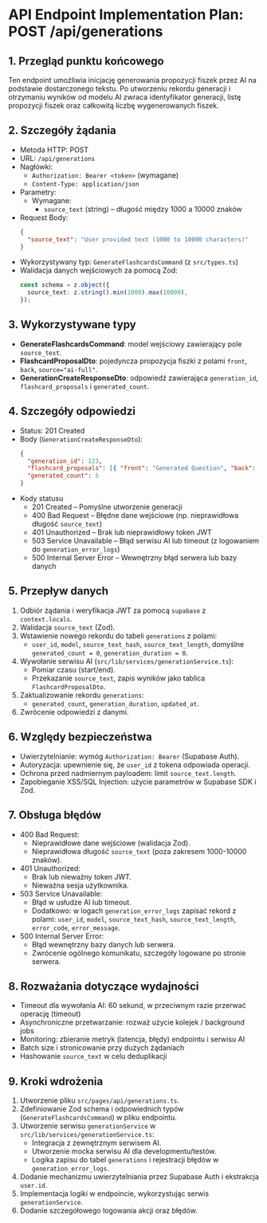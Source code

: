 # API Endpoint Implementation Plan: POST /api/generations

## 1. Przegląd punktu końcowego

Ten endpoint umożliwia inicjację generowania propozycji fiszek przez AI na podstawie dostarczonego tekstu. Po utworzeniu rekordu generacji i otrzymaniu wyników od modelu AI zwraca identyfikator generacji, listę propozycji fiszek oraz całkowitą liczbę wygenerowanych fiszek.

## 2. Szczegóły żądania

- Metoda HTTP: POST
- URL: `/api/generations`
- Nagłówki:
  - `Authorization: Bearer <token>` (wymagane)
  - `Content-Type: application/json`
- Parametry:
  - Wymagane:
    - `source_text` (string) – długość między 1000 a 10000 znaków
- Request Body:
  ```json
  {
    "source_text": "User provided text (1000 to 10000 characters)"
  }
  ```
- Wykorzystywany typ: `GenerateFlashcardsCommand` (z `src/types.ts`)
- Walidacja danych wejściowych za pomocą Zod:
  ```ts
  const schema = z.object({
    source_text: z.string().min(1000).max(10000),
  });
  ```

## 3. Wykorzystywane typy

- **GenerateFlashcardsCommand**: model wejściowy zawierający pole `source_text`.
- **FlashcardProposalDto**: pojedyncza propozycja fiszki z polami `front`, `back`, `source="ai-full"`.
- **GenerationCreateResponseDto**: odpowiedź zawierająca `generation_id`, `flashcard_proposals` i `generated_count`.

## 4. Szczegóły odpowiedzi

- Status: 201 Created
- Body (`GenerationCreateResponseDto`):
  ```json
  {
    "generation_id": 123,
    "flashcard_proposals": [{ "front": "Generated Question", "back": "Generated Answer", "source": "ai-full" }],
    "generated_count": 5
  }
  ```
- Kody statusu
  - 201 Created – Pomyślne utworzenie generacji
  - 400 Bad Request – Błędne dane wejściowe (np. nieprawidłowa długość `source_text`)
  - 401 Unauthorized – Brak lub nieprawidłowy token JWT
  - 503 Service Unavailable – Błąd serwisu AI lub timeout (z logowaniem do `generation_error_logs`)
  - 500 Internal Server Error – Wewnętrzny błąd serwera lub bazy danych

## 5. Przepływ danych

1. Odbiór żądania i weryfikacja JWT za pomocą `supabase` z `context.locals`.
2. Walidacja `source_text` (Zod).
3. Wstawienie nowego rekordu do tabeli `generations` z polami:
   - `user_id`, `model`, `source_text_hash`, `source_text_length`, domyślne `generated_count = 0`, `generation_duration = 0`.
4. Wywołanie serwisu AI (`src/lib/services/generationService.ts`):
   - Pomiar czasu (start/end).
   - Przekazanie `source_text`, zapis wyników jako tablica `FlashcardProposalDto`.
5. Zaktualizowanie rekordu `generations`:
   - `generated_count`, `generation_duration`, `updated_at`.
6. Zwrócenie odpowiedzi z danymi.

## 6. Względy bezpieczeństwa

- Uwierzytelnianie: wymóg `Authorization: Bearer` (Supabase Auth).
- Autoryzacja: upewnienie się, że `user_id` z tokena odpowiada operacji.
- Ochrona przed nadmiernym payloadem: limit `source_text.length`.
- Zapobieganie XSS/SQL Injection: użycie parametrów w Supabase SDK i Zod.

## 7. Obsługa błędów

- 400 Bad Request:
  - Nieprawidłowe dane wejściowe (walidacja Zod).
  - Nieprawidłowa długość `source_text` (poza zakresem 1000-10000 znaków).
- 401 Unauthorized:
  - Brak lub nieważny token JWT.
  - Nieważna sesja użytkownika.
- 503 Service Unavailable:
  - Błąd w usłudze AI lub timeout.
  - Dodatkowo: w logach `generation_error_logs` zapisać rekord z polami:
    `user_id`, `model`, `source_text_hash`, `source_text_length`, `error_code`, `error_message`.
- 500 Internal Server Error:
  - Błąd wewnętrzny bazy danych lub serwera.
  - Zwrócenie ogólnego komunikatu, szczegóły logowane po stronie serwera.

## 8. Rozważania dotyczące wydajności

- Timeout dla wywołania AI: 60 sekund, w przeciwnym razie przerwać operację (timeout)
- Asynchroniczne przetwarzanie: rozważ użycie kolejek / background jobs
- Monitoring: zbieranie metryk (latencja, błędy) endpointu i serwisu AI
- Batch size i stronicowanie przy dużych żądaniach
- Hashowanie `source_text` w celu deduplikacji

## 9. Kroki wdrożenia

1. Utworzenie pliku `src/pages/api/generations.ts`.
2. Zdefiniowanie Zod schema i odpowiednich typów (`GenerateFlashcardsCommand`) w pliku endpointu.
3. Utworzenie serwisu `generationService` w `src/lib/services/generationService.ts`:
   - Integracja z zewnętrznym serwisem AI.
   - Utworzenie mocka serwisu AI dla developmentu/testów.
   - Logika zapisu do tabel `generations` i rejestracji błędów w `generation_error_logs`.
4. Dodanie mechanizmu uwierzytelniania przez Supabase Auth i ekstrakcja `user.id`.
5. Implementacja logiki w endpoincie, wykorzystując serwis `generationService`.
6. Dodanie szczegółowego logowania akcji oraz błędów.
